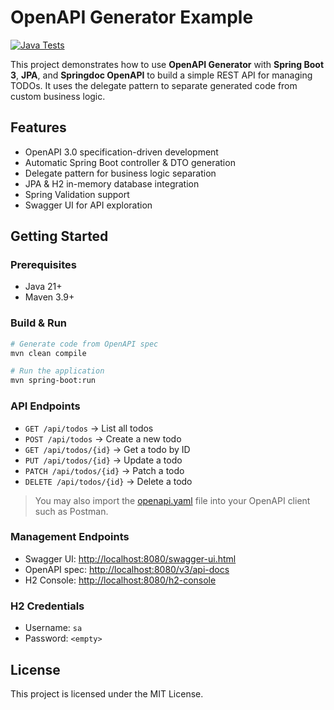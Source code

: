 # OpenAPI Generator Example
[![Java Tests](https://github.com/TD99/spring-boot-openapi-generator-example/actions/workflows/java-tests.yml/badge.svg)](https://github.com/TD99/spring-boot-openapi-generator-example/actions/workflows/java-tests.yml)

This project demonstrates how to use **OpenAPI Generator** with **Spring Boot 3**, **JPA**, and **Springdoc OpenAPI** to
build a simple REST API for managing TODOs. It uses the delegate pattern to separate generated code from custom business
logic.

## Features
- OpenAPI 3.0 specification-driven development
- Automatic Spring Boot controller & DTO generation
- Delegate pattern for business logic separation
- JPA & H2 in-memory database integration
- Spring Validation support
- Swagger UI for API exploration

## Getting Started
### Prerequisites
- Java 21+
- Maven 3.9+

### Build & Run
```bash
# Generate code from OpenAPI spec
mvn clean compile

# Run the application
mvn spring-boot:run
```

### API Endpoints
- `GET /api/todos` → List all todos
- `POST /api/todos` → Create a new todo
- `GET /api/todos/{id}` → Get a todo by ID
- `PUT /api/todos/{id}` → Update a todo
- `PATCH /api/todos/{id}` → Patch a todo
- `DELETE /api/todos/{id}` → Delete a todo

> You may also import the [openapi.yaml](src/main/resources/openapi.yaml) file into your OpenAPI client such as Postman.

### Management Endpoints
- Swagger UI: [http://localhost:8080/swagger-ui.html](http://localhost:8080/swagger-ui.html)
- OpenAPI spec: [http://localhost:8080/v3/api-docs](http://localhost:8080/v3/api-docs)
- H2 Console: [http://localhost:8080/h2-console](http://localhost:8080/h2-console)

### H2 Credentials
- Username: `sa`
- Password: `<empty>`

## License
This project is licensed under the MIT License.

